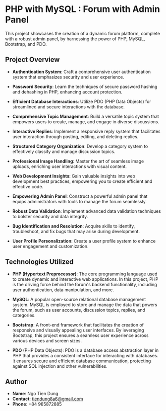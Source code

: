 # PHP with MySQL : Forum with Admin Panel
This project showcases the creation of a dynamic forum platform, complete with a robust admin panel, by harnessing the power of PHP, MySQL, Bootstrap, and PDO.
## Project Overview
- **Authentication System**: Craft a comprehensive user authentication system that emphasizes security and user experience.

- **Password Security**: Learn the techniques of secure password hashing and dehashing in PHP, enhancing account protection.

- **Efficient Database Interactions**: Utilize PDO (PHP Data Objects) for streamlined and secure interactions with the database.

- **Comprehensive Topic Management**: Build a versatile topic system that empowers users to create, manage, and engage in diverse discussions.

- **Interactive Replies**: Implement a responsive reply system that facilitates user interaction through posting, editing, and deleting replies.

- **Structured Category Organization**: Develop a category system to effectively classify and manage discussion topics.

- **Professional Image Handling**: Master the art of seamless image uploads, enriching user interactions with visual content.

- **Web Development Insights**: Gain valuable insights into web development best practices, empowering you to create efficient and effective code.

- **Empowering Admin Panel**: Construct a powerful admin panel that equips administrators with tools to manage the forum seamlessly.

- **Robust Data Validation**: Implement advanced data validation techniques to bolster security and data integrity.

- **Bug Identification and Resolution**: Acquire skills to identify, troubleshoot, and fix bugs that may arise during development.

- **User Profile Personalization**: Create a user profile system to enhance user engagement and customization.

## Technologies Utilized
- **PHP (Hypertext Preprocessor)**: The core programming language used to create dynamic and interactive web applications. In this project, PHP is the driving force behind the forum's backend functionality, including user authentication, data manipulation, and more.

- **MySQL**: A popular open-source relational database management system. MySQL is employed to store and manage the data that powers the forum, such as user accounts, discussion topics, replies, and categories.

- **Bootstrap**: A front-end framework that facilitates the creation of responsive and visually appealing user interfaces. By leveraging Bootstrap, this project ensures a seamless user experience across various devices and screen sizes.

- **PDO** (PHP Data Objects): PDO is a database access abstraction layer in PHP that provides a consistent interface for interacting with databases. It ensures secure and efficient database communication, protecting against SQL injection and other vulnerabilities.

## Author
- **Name**: Ngo Tien Dung
- **Contact**: tiendung8a6@gmail.com
- **Phone**: +84 985872885
